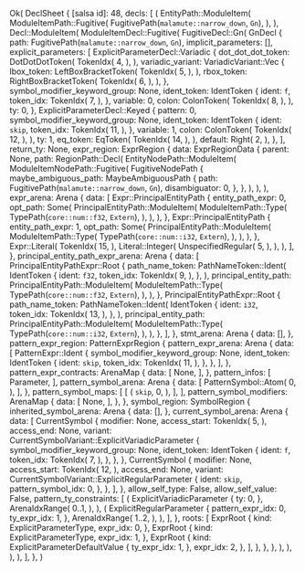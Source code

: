Ok(
    DeclSheet {
        [salsa id]: 48,
        decls: [
            (
                EntityPath::ModuleItem(
                    ModuleItemPath::Fugitive(
                        FugitivePath(`malamute::narrow_down`, `Gn`),
                    ),
                ),
                Decl::ModuleItem(
                    ModuleItemDecl::Fugitive(
                        FugitiveDecl::Gn(
                            GnDecl {
                                path: FugitivePath(`malamute::narrow_down`, `Gn`),
                                implicit_parameters: [],
                                explicit_parameters: [
                                    ExplicitParameterDecl::Variadic {
                                        dot_dot_dot_token: DotDotDotToken(
                                            TokenIdx(
                                                4,
                                            ),
                                        ),
                                        variadic_variant: VariadicVariant::Vec {
                                            lbox_token: LeftBoxBracketToken(
                                                TokenIdx(
                                                    5,
                                                ),
                                            ),
                                            rbox_token: RightBoxBracketToken(
                                                TokenIdx(
                                                    6,
                                                ),
                                            ),
                                        },
                                        symbol_modifier_keyword_group: None,
                                        ident_token: IdentToken {
                                            ident: `f`,
                                            token_idx: TokenIdx(
                                                7,
                                            ),
                                        },
                                        variable: 0,
                                        colon: ColonToken(
                                            TokenIdx(
                                                8,
                                            ),
                                        ),
                                        ty: 0,
                                    },
                                    ExplicitParameterDecl::Keyed {
                                        pattern: 0,
                                        symbol_modifier_keyword_group: None,
                                        ident_token: IdentToken {
                                            ident: `skip`,
                                            token_idx: TokenIdx(
                                                11,
                                            ),
                                        },
                                        variable: 1,
                                        colon: ColonToken(
                                            TokenIdx(
                                                12,
                                            ),
                                        ),
                                        ty: 1,
                                        eq_token: EqToken(
                                            TokenIdx(
                                                14,
                                            ),
                                        ),
                                        default: Right(
                                            2,
                                        ),
                                    },
                                ],
                                return_ty: None,
                                expr_region: ExprRegion {
                                    data: ExprRegionData {
                                        parent: None,
                                        path: RegionPath::Decl(
                                            EntityNodePath::ModuleItem(
                                                ModuleItemNodePath::Fugitive(
                                                    FugitiveNodePath {
                                                        maybe_ambiguous_path: MaybeAmbiguousPath {
                                                            path: FugitivePath(`malamute::narrow_down`, `Gn`),
                                                            disambiguator: 0,
                                                        },
                                                    },
                                                ),
                                            ),
                                        ),
                                        expr_arena: Arena {
                                            data: [
                                                Expr::PrincipalEntityPath {
                                                    entity_path_expr: 0,
                                                    opt_path: Some(
                                                        PrincipalEntityPath::ModuleItem(
                                                            ModuleItemPath::Type(
                                                                TypePath(`core::num::f32`, `Extern`),
                                                            ),
                                                        ),
                                                    ),
                                                },
                                                Expr::PrincipalEntityPath {
                                                    entity_path_expr: 1,
                                                    opt_path: Some(
                                                        PrincipalEntityPath::ModuleItem(
                                                            ModuleItemPath::Type(
                                                                TypePath(`core::num::i32`, `Extern`),
                                                            ),
                                                        ),
                                                    ),
                                                },
                                                Expr::Literal(
                                                    TokenIdx(
                                                        15,
                                                    ),
                                                    Literal::Integer(
                                                        UnspecifiedRegular(
                                                            5,
                                                        ),
                                                    ),
                                                ),
                                            ],
                                        },
                                        principal_entity_path_expr_arena: Arena {
                                            data: [
                                                PrincipalEntityPathExpr::Root {
                                                    path_name_token: PathNameToken::Ident(
                                                        IdentToken {
                                                            ident: `f32`,
                                                            token_idx: TokenIdx(
                                                                9,
                                                            ),
                                                        },
                                                    ),
                                                    principal_entity_path: PrincipalEntityPath::ModuleItem(
                                                        ModuleItemPath::Type(
                                                            TypePath(`core::num::f32`, `Extern`),
                                                        ),
                                                    ),
                                                },
                                                PrincipalEntityPathExpr::Root {
                                                    path_name_token: PathNameToken::Ident(
                                                        IdentToken {
                                                            ident: `i32`,
                                                            token_idx: TokenIdx(
                                                                13,
                                                            ),
                                                        },
                                                    ),
                                                    principal_entity_path: PrincipalEntityPath::ModuleItem(
                                                        ModuleItemPath::Type(
                                                            TypePath(`core::num::i32`, `Extern`),
                                                        ),
                                                    ),
                                                },
                                            ],
                                        },
                                        stmt_arena: Arena {
                                            data: [],
                                        },
                                        pattern_expr_region: PatternExprRegion {
                                            pattern_expr_arena: Arena {
                                                data: [
                                                    PatternExpr::Ident {
                                                        symbol_modifier_keyword_group: None,
                                                        ident_token: IdentToken {
                                                            ident: `skip`,
                                                            token_idx: TokenIdx(
                                                                11,
                                                            ),
                                                        },
                                                    },
                                                ],
                                            },
                                            pattern_expr_contracts: ArenaMap {
                                                data: [
                                                    None,
                                                ],
                                            },
                                            pattern_infos: [
                                                Parameter,
                                            ],
                                            pattern_symbol_arena: Arena {
                                                data: [
                                                    PatternSymbol::Atom(
                                                        0,
                                                    ),
                                                ],
                                            },
                                            pattern_symbol_maps: [
                                                [
                                                    (
                                                        `skip`,
                                                        0,
                                                    ),
                                                ],
                                            ],
                                            pattern_symbol_modifiers: ArenaMap {
                                                data: [
                                                    None,
                                                ],
                                            },
                                        },
                                        symbol_region: SymbolRegion {
                                            inherited_symbol_arena: Arena {
                                                data: [],
                                            },
                                            current_symbol_arena: Arena {
                                                data: [
                                                    CurrentSymbol {
                                                        modifier: None,
                                                        access_start: TokenIdx(
                                                            5,
                                                        ),
                                                        access_end: None,
                                                        variant: CurrentSymbolVariant::ExplicitVariadicParameter {
                                                            symbol_modifier_keyword_group: None,
                                                            ident_token: IdentToken {
                                                                ident: `f`,
                                                                token_idx: TokenIdx(
                                                                    7,
                                                                ),
                                                            },
                                                        },
                                                    },
                                                    CurrentSymbol {
                                                        modifier: None,
                                                        access_start: TokenIdx(
                                                            12,
                                                        ),
                                                        access_end: None,
                                                        variant: CurrentSymbolVariant::ExplicitRegularParameter {
                                                            ident: `skip`,
                                                            pattern_symbol_idx: 0,
                                                        },
                                                    },
                                                ],
                                            },
                                            allow_self_type: False,
                                            allow_self_value: False,
                                            pattern_ty_constraints: [
                                                (
                                                    ExplicitVariadicParameter {
                                                        ty: 0,
                                                    },
                                                    ArenaIdxRange(
                                                        0..1,
                                                    ),
                                                ),
                                                (
                                                    ExplicitRegularParameter {
                                                        pattern_expr_idx: 0,
                                                        ty_expr_idx: 1,
                                                    },
                                                    ArenaIdxRange(
                                                        1..2,
                                                    ),
                                                ),
                                            ],
                                        },
                                        roots: [
                                            ExprRoot {
                                                kind: ExplicitParameterType,
                                                expr_idx: 0,
                                            },
                                            ExprRoot {
                                                kind: ExplicitParameterType,
                                                expr_idx: 1,
                                            },
                                            ExprRoot {
                                                kind: ExplicitParameterDefaultValue {
                                                    ty_expr_idx: 1,
                                                },
                                                expr_idx: 2,
                                            },
                                        ],
                                    },
                                },
                            },
                        ),
                    ),
                ),
            ),
        ],
    },
)